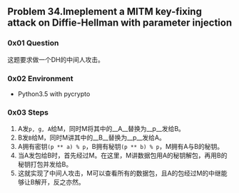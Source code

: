 ## Problem 34.Imeplement a MITM key-fixing attack on Diffie-Hellman with parameter injection

### 0x01 Question
这题要求做一个DH的中间人攻击。

### 0x02 Environment
* Python3.5 with pycrypto

### 0x03 Steps
1. A发`p, g, A`给M，同时M将其中的__A__替换为__p__发给B。
2. B发`B`给M，同时M讲其中的__B__替换为__p__发给A。
3. A拥有密钥`(p ** a) % p`，B拥有秘钥`(p ** b) % p`，M拥有A与B的秘钥。
4. 当A发包给B时，首先经过M。在这里，M讲数据包用A的秘钥解包，再用B的秘钥打包并发给B。
5. 这就实现了中间人攻击，M可以查看所有的数据包，且A的包经过M的中继能够让B解开，反之亦然。


